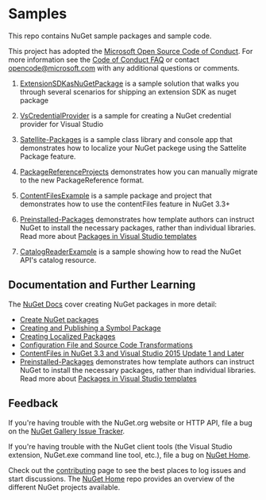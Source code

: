 # Samples

This repo contains NuGet sample packages and sample code.

This project has adopted the [Microsoft Open Source Code of Conduct](https://opensource.microsoft.com/codeofconduct/). For more information see the [Code of Conduct FAQ](https://opensource.microsoft.com/codeofconduct/faq/) or contact [opencode@microsoft.com](mailto:opencode@microsoft.com) with any additional questions or comments.

1. [ExtensionSDKasNuGetPackage](ExtensionSDKasNuGetPackage) is a sample solution that walks you through several scenarios for shipping an extension SDK as nuget package

1. [VsCredentialProvider](VsCredentialProvider) is a sample for creating a NuGet credential provider for Visual Studio

1. [Satellite-Packages](Satellite-Packages) is a sample class library and console app that demonstrates how to localize your NuGet packege using the Sattelite Package feature.

1. [PackageReferenceProjects](PackageReferenceProjects) demonstrates how you can manually migrate to the new PackageReference format.

1. [ContentFilesExample](ContentFilesExample) is a sample package and project that demonstrates how to use the contentFiles feature in NuGet 3.3+

1. [Preinstalled-Packages](Preinstalled-Packages) demonstrates how template authors can instruct NuGet to install the necessary packages, rather than individual libraries. Read more about [Packages in Visual Studio templates](https://docs.microsoft.com/en-us/nuget/visual-studio-extensibility/visual-studio-templates)

1. [CatalogReaderExample](CatalogReaderExample) is a sample showing how to read the NuGet API's catalog resource.

## Documentation and Further Learning

The [NuGet Docs](http://docs.nuget.org) cover creating NuGet packages in more detail:

* [Create NuGet packages](https://docs.microsoft.com/en-us/nuget/quickstart/create-and-publish-a-package)
* [Creating and Publishing a Symbol Package](http://docs.nuget.org/Create/Creating-and-Publishing-a-Symbol-Package)
* [Creating Localized Packages](http://docs.nuget.org/Create/Creating-Localized-Packages)
* [Configuration File and Source Code Transformations](http://docs.nuget.org/Create/Configuration-File-and-Source-Code-Transformations)
* [ContentFiles in NuGet 3.3 and Visual Studio 2015 Update 1 and Later](https://docs.microsoft.com/en-us/nuget/schema/nuspec#including-content-files)
* [Preinstalled-Packages](Preinstalled-Packages) demonstrates how template authors can instruct NuGet to install the necessary packages, rather than individual libraries. Read more about [Packages in Visual Studio templates](https://docs.microsoft.com/en-us/nuget/visual-studio-extensibility/visual-studio-templates)

## Feedback

If you're having trouble with the NuGet.org website or HTTP API, file a bug on the [NuGet Gallery Issue Tracker](https://github.com/nuget/NuGetGallery/issues). 

If you're having trouble with the NuGet client tools (the Visual Studio extension, NuGet.exe command line tool, etc.), file a bug on [NuGet Home](https://github.com/nuget/home/issues).

Check out the [contributing](https://github.com/NuGet/Home/wiki/Contribute-to-NuGet) page to see the best places to log issues and start discussions. The [NuGet Home](https://github.com/NuGet/Home) repo provides an overview of the different NuGet projects available.
